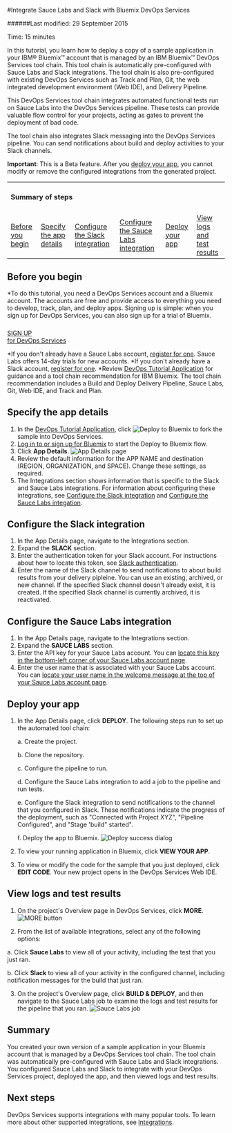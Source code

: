 #Integrate Sauce Labs and Slack with Bluemix DevOps Services

######Last modified: 29 September 2015

Time: 15 minutes 

In this tutorial, you learn how to deploy a copy of a sample application in your IBM&reg; Bluemix&trade; account that is managed by an IBM Bluemix&trade; DevOps Services tool chain. This tool chain is automatically pre-configured with Sauce Labs and Slack integrations. The tool chain is also pre-configured with existing DevOps Services such as Track and Plan, Git, the web integrated development environment (Web IDE), and Delivery Pipeline.

This DevOps Services tool chain integrates automated functional tests run on Sauce Labs into the DevOps Services pipeline. These tests can provide valuable flow control for your projects, acting as gates to prevent the deployment of bad code.

The tool chain also integrates Slack messaging into the DevOps Services pipeline. You can send notifications about build and deploy activities to your Slack channels. 

**Important**: This is a Beta feature. After you [deploy your app](#deploy_app), you cannot modify or remove the configured integrations from the generated project.

<div class="table-of-contents">
 <table>
   <tr>
     <td colspan="6"><h4>Summary of steps</h4></td>
   </tr>
   <tr>
     <td><a href="#prereq">Before you begin</a></td>
     <td><a href="#app_details">Specify the app details</a></td>
     <td><a href="#configure_slack">Configure the Slack integration</a></td>
     <td><a href="#configure_sauce_labs">Configure the Sauce Labs integration</a></td>
     <td><a href="#deploy_app">Deploy your app</a></td>
     <td><a href="#view_results">View logs and test results</a></td>
   </tr>
 </table>
</div>

<a name='prereq'></a>
## Before you begin

*To do this tutorial, you need a DevOps Services account and a Bluemix account. The accounts are free and provide access to everything you need to develop, track, plan, and deploy apps. Signing up is simple: when you sign up for DevOps Services, you can also sign up for a trial of Bluemix.
<h5> </h5>
<div class="container-fluid small_bottom_space">
   <div class="row pbl button-links" id="overview-links">
		<a href="https://login.jazz.net/psso/proxy/jazzregister?redirect_uri=https%3A%2F%2Fhub.jazz.net%2F" target="_blank" alt-text="Sign up"> 
			<div class="hollowButton">SIGN UP<div class="extra-title">for DevOps Services </div>
			</div>
		</a>
   </div>
</div>

*If you don't already have a Sauce Labs account, [register for one](https://saucelabs.com/). Sauce Labs offers 14-day trials for new accounts.
*If you don't already have a Slack account, [register for one](https://slack.com/).
*Review [DevOps Tutorial Application](https://github.com/oneibmcloud/devops-tutorial-1) for guidance and a tool chain recommendation for IBM Bluemix. The tool chain recommendation includes a Build and Deploy Delivery Pipeline, Sauce Labs, Git, Web IDE, and Track and Plan.

<a name='app_details'></a>
## Specify the app details

1. In the [DevOps Tutorial Application](https://github.com/oneibmcloud/devops-tutorial-1), click <img class="inline" src="./images/deploy-button.png"  alt="Deploy to Bluemix"> to fork the sample into DevOps Services. 
2. [Log in to or sign up for Bluemix](http://bluemix.net/) to start the Deploy to Bluemix flow.
3. Click **App Details**. 
![App Details page][1]
4. Review the default information for the APP NAME and destination (REGION, ORGANIZATION, and SPACE). Change these settings, as required.
5. The Integrations section shows information that is specific to the Slack and Sauce Labs integrations. For information about configuring these integrations, see [Configure the Slack integration](#configure_slack) and [Configure the Sauce Labs integation](#configure_sauce_labs).


<a name='configure_slack'></a>
## Configure the Slack integration

1. In the App Details page, navigate to the Integrations section. 
2. Expand the **SLACK** section.
3. Enter the authentication token for your Slack account. For instructions about how to locate this token, see [Slack authentication](https://api.slack.com/web#authentication).
4. Enter the name of the Slack channel to send notifications to about build results from your delivery pipleine. You can use an existing, archived, or new channel. If the specified Slack channel doesn't already exist, it is created. If the specified Slack channel is currently archived, it is reactivated.
	

<a name='configure_sauce_labs'></a>
## Configure the Sauce Labs integration

1. In the App Details page, navigate to the Integrations section. 
2. Expand the **SAUCE LABS** section.
3. Enter the API key for your Sauce Labs account. You can [locate this key in the bottom-left corner of your Sauce Labs account page](https://saucelabs.com/account).
4. Enter the user name that is associated with your Sauce Labs account. You can [locate your user name in the welcome message at the top of your Sauce Labs account page](https://saucelabs.com/account).


<a name='deploy_app'></a>
## Deploy your app

1. In the App Details page, click **DEPLOY**. The following steps run to set up the automated tool chain:

   a. Create the project.
   
   b. Clone the repository.
   
   c. Configure the pipeline to run.
   
   d. Configure the Sauce Labs integration to add a job to the pipeline and run tests.
   
   e. Configure the Slack integration to send notifications to the channel that you configured in Slack. These notifications indicate the progress of the deployment, such as "Connected with Project XYZ", "Pipeline Configured", and "Stage 'build" started".
   
   f. Deploy the app to Bluemix.
   ![Deploy success dialog][2] 
   
2. To view your running application in Bluemix, click **VIEW YOUR APP**. 

3. To view or modify the code for the sample that you just deployed, click **EDIT CODE**. Your new project opens in the DevOps Services Web IDE.
 


<a name='view_results'></a>
## View logs and test results

1. On the project's Overview page in DevOps Services, click **MORE**. 
![MORE button][2]

2. From the list of available integrations, select any of the following options:  

  a. Click **Sauce Labs** to view all of your activity, including the test that you just ran.

  b. Click **Slack** to view all of your activity in the configured channel, including notification messages for the build that just ran.
    
3. On the project's Overview page, click **BUILD & DEPLOY**, and then navigate to the Sauce Labs job to examine the logs and test results for the pipeline that you ran.
![Sauce Labs job][4]


<a name='summary'></a>
## Summary

You created your own version of a sample application in your Bluemix account that is managed by a DevOps Services tool chain. The tool chain was automatically pre-configured with Sauce Labs and Slack integrations. You configured Sauce Labs and Slack to integrate with your DevOps Services project, deployed the app, and then viewed logs and test results.


<a name='next_steps'></a>
## Next steps

DevOps Services supports integrations with many popular tools. To learn more about other supported integrations, see [Integrations](/docs/integrations/).




[1]: /tutorials/integrations_ui/images/app_details_page.png
[2]: /tutorials/integrations_ui/images/deploy_success.png
[3]: /tutorials/integrations_ui/images/more.png
[4]: /tutorials/integrations_ui/images/sauce_labs_job.png